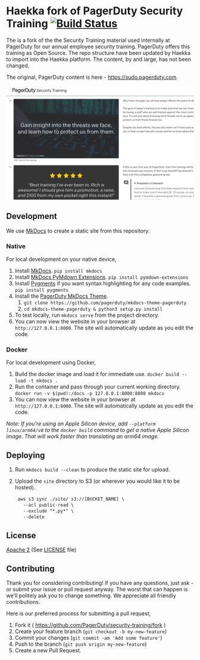 # Haekka fork of PagerDuty Security Training [![Build Status](https://circleci.com/gh/PagerDuty/security-training/tree/master.svg?style=svg)](https://circleci.com/gh/PagerDuty/security-training)
The is a fork of the the Security Training material used internally at PagerDuty for our annual employee security training. PagerDuty offers this training as Open Source. The repo structure have been updated by Haekka to import into the Haekka platform. The content, by and large, has not been changed.

The original, PagerDuty content is here - https://sudo.pagerduty.com.

[![PagerDuty Security Training](screenshot.png)](https://sudo.pagerduty.com)

## Development
We use [MkDocs](http://www.mkdocs.org/) to create a static site from this repository.

### Native
For local development on your native device,

1. Install [MkDocs](http://www.mkdocs.org/#installation). `pip install mkdocs`
1. Install [MkDocs PyMdown Extensions](https://squidfunk.github.io/mkdocs-material/extensions/pymdown/). `pip install pymdown-extensions`
1. Install [Pygments](https://pygments.org/) if you want syntax highlighting for any code examples. `pip install pygments`
1. Install the [PagerDuty MkDocs Theme](https://github.com/pagerduty/mkdocs-theme-pagerduty).
	1. `git clone https://github.com/pagerduty/mkdocs-theme-pagerduty`
	1. `cd mkdocs-theme-pagerduty & python3 setup.py install`
1. To test locally, run `mkdocs serve` from the project directory.
1. You can now view the website in your browser at `http://127.0.0.1:8000`. The site will automatically update as you edit the code.

### Docker
For local development using Docker,

1. Build the docker image and load it for immediate use. `docker build --load -t mkdocs .`
1. Run the container and pass through your current working directory. `docker run -v $(pwd):/docs -p 127.0.0.1:8000:8000 mkdocs`
1. You can now view the website in your browser at `http://127.0.0.1:8000`. The site will automatically update as you edit the code.

_Note: If you're using an Apple Silicon device, add `--platform linux/arm64/v8` to the `docker build` command to get a native Apple Silicon image. That will work faster than translating an arm64 image._

## Deploying
1. Run `mkdocs build --clean` to produce the static site for upload.
1. Upload the `site` directory to S3 (or wherever you would like it to be hosted).

		aws s3 sync ./site/ s3://[BUCKET_NAME] \
		  --acl public-read \
		  --exclude "*.py*" \
		  --delete

## License
[Apache 2](http://www.apache.org/licenses/LICENSE-2.0) (See [LICENSE](LICENSE) file)

## Contributing
Thank you for considering contributing! If you have any questions, just ask - or submit your issue or pull request anyway. The worst that can happen is we'll politely ask you to change something. We appreciate all friendly contributions.

Here is our preferred process for submitting a pull request,

1. Fork it ( https://github.com/PagerDuty/security-training/fork )
1. Create your feature branch (`git checkout -b my-new-feature`)
1. Commit your changes (`git commit -am 'Add some feature'`)
1. Push to the branch (`git push origin my-new-feature`)
1. Create a new Pull Request.
